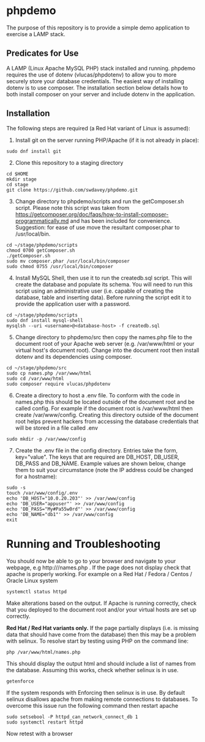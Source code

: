 # phpdemo
The purpose of this repository is to provide a simple demo application to exercise a LAMP stack.
## Predicates for Use
A LAMP (Linux Apache MySQL PHP) stack installed and running.
phpdemo requires the use of dotenv (vlucas/phpdotenv) to allow you to more securely store your database credentials. The easiest way of installing dotenv is to use composer. The installation section below details how to both install composer on your server and include dotenv in the application.
## Installation
The following steps are required (a Red Hat variant of Linux is assumed):
1. Install git on the server running PHP/Apache (if it is not already in place):
```shell
sudo dnf install git
```
2. Clone this repository to a staging directory 
```shell
cd $HOME
mkdir stage
cd stage
git clone https://github.com/swdavey/phpdemo.git
```
3. Change directory to phpdemo/scripts and run the getComposer.sh script. Please note this script was taken from https://getcomposer.org/doc/faqs/how-to-install-composer-programmatically.md and has been included for convenience. Suggestion: for ease of use move the resultant composer.phar to /usr/local/bin. 
```shell
cd ~/stage/phpdemo/scripts
chmod 0700 getComposer.sh
./getComposer.sh
sudo mv composer.phar /usr/local/bin/composer
sudo chmod 0755 /usr/local/bin/composer
```
4. Install MySQL Shell, then use it to run the createdb.sql script. This will create the database and populate its schema. You will need to run this script using an administrative user (i.e. capable of creating the database, table and inserting data). Before running the script edit it to provide the application user with a password. 
```shell
cd ~/stage/phpdemo/scripts
sudo dnf install mysql-shell
mysqlsh --uri <username>@<database-host> -f createdb.sql
```
5. Change directory to phpdemo/src then copy the names.php file to the document root of your Apache web server (e.g. /var/www/html or your virtual host's document root). Change into the document root then install dotenv and its dependencies using composer.
```shell
cd ~/stage/phpdemo/src
sudo cp names.php /var/www/html
sudo cd /var/www/html
sudo composer require vlucas/phpdotenv
```
6. Create a directory to host a .env file. To conform with the code in names.php this should be located outside of the document root and be called config. For example if the document root is /var/www/html then create /var/www/config. Creating this directory outside of the document root helps prevent hackers from accessing the database credentials that will be stored in a file called .env
```shell
sudo mkdir -p /var/www/config
```
7. Create the .env file in the config directory. Entries take the form, key="value". The keys that are required are DB_HOST, DB_USER, DB_PASS and DB_NAME. Example values are shown below, change them to suit your circumstance (note the IP address could be changed for a hostname):
```shell
sudo -s 
touch /var/www/config/.env
echo 'DB_HOST="10.0.20.203"' >> /var/www/config
echo 'DB_USER="appuser"' >> /var/www/config
echo 'DB_PASS="My#Pa55w0rd"' >> /var/www/config
echo 'DB_NAME="db1"' >> /var/www/config
exit
```
# Running and Troubleshooting
You should now be able to go to your browser and navigate to your webpage, e.g http://<server-ip-address>/names.php . 
If the page does not display check that apache is properly working. For example on a Red Hat / Fedora / Centos / Oracle Linux system
```shell
systemctl status httpd
```
Make alterations based on the output. If Apache is running correctly, check that you deployed to the document root and/or your virtual hosts are set up correctly.
  
**Red Hat / Red Hat variants only.** 
If the page partially displays (i.e. is missing data that should have come from the database) then this may be a problem with selinux. To resolve start by testing using PHP on the command line:
```shell
php /var/www/html/names.php
```
This should display the output html and should include a list of names from the database. Assuming this works, check whether selinux is in use.
```shell
getenforce
```
If the system responds with Enforcing then selinux is in use. By default selinux disallows apache from making remote connections to databases. To overcome this issue run the following command then restart apache
```shell
sudo setsebool -P httpd_can_network_connect_db 1
sudo systemctl restart httpd
```
Now retest with a browser 
